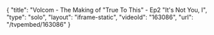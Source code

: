 {
    "title": "Volcom - The Making of \"True To This\" - Ep2 \"It's Not You, I",
    "type": "solo",
    "layout": "iframe-static",
    "videoId": "163086",
    "url": "\/tvpembed\/163086"
}
